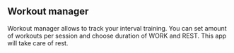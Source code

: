 Workout manager
--
Workout manager allows to track your interval training. You can set amount of workouts per session and choose duration of WORK and REST. This app will take care of rest.
